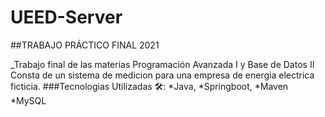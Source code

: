 # UEED-Server

##TRABAJO PRÁCTICO FINAL 2021

_Trabajo final de las materias Programación Avanzada I y Base de Datos II
Consta de un sistema de medicion para una empresa de energia electrica ficticia.
###Tecnologias Utilizadas 🛠️:
  *Java,
  *Springboot,
  *Maven
  *MySQL
